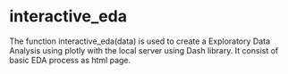 # interactive_eda
The function interactive_eda(data) is used to create a Exploratory Data Analysis using plotly with the local server using Dash library. It consist of basic EDA process as html page.

